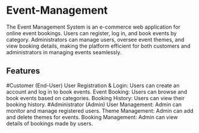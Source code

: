 # Event-Management
The Event Management System is an e-commerce web application for online event bookings. Users can register, log in, and book events by category. Administrators can manage users, oversee event themes, and view booking details, making the platform efficient for both customers and administrators in managing events seamlessly.
## Features
#Customer (End-User)
User Registration & Login: Users can create an account and log in to book events.
Event Booking: Users can browse and book events based on categories.
Booking History: Users can view their booking history.
#Administrator (Admin)
User Management: Admin can monitor and manage registered users.
Theme Management: Admin can add and delete themes for events.
Booking Management: Admin can view details of bookings made by users.
